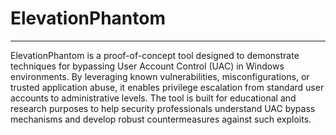# ElevationPhantom
----
ElevationPhantom is a proof-of-concept tool designed to demonstrate techniques for bypassing User Account Control (UAC) in Windows environments. By leveraging known vulnerabilities, misconfigurations, or trusted application abuse, it enables privilege escalation from standard user accounts to administrative levels. The tool is built for educational and research purposes to help security professionals understand UAC bypass mechanisms and develop robust countermeasures against such exploits.
